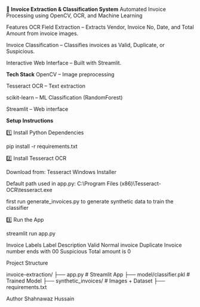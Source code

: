 **🧾 Invoice Extraction & Classification System**
Automated Invoice Processing using OpenCV, OCR, and Machine Learning

Features
OCR Field Extraction – Extracts Vendor, Invoice No, Date, and Total Amount from invoice images.

Invoice Classification – Classifies invoices as Valid, Duplicate, or Suspicious.


Interactive Web Interface – Built with Streamlit.

**Tech Stack**
OpenCV – Image preprocessing

Tesseract OCR – Text extraction

scikit-learn – ML Classification (RandomForest)

Streamlit – Web interface

**Setup Instructions**

1️⃣ Install Python Dependencies

pip install -r requirements.txt

2️⃣ Install Tesseract OCR

Download from: Tesseract Windows Installer

Default path used in app.py:
C:\Program Files (x86)\Tesseract-OCR\tesseract.exe

first run generate_invoices.py to generate synthetic data to train the classifier

3️⃣ Run the App

streamlit run app.py

Invoice Labels
Label	      Description
Valid	      Normal invoice
Duplicate	  Invoice number ends with 00
Suspicious	  Total amount is 0


Project Structure

invoice-extraction/
├── app.py                 # Streamlit App
├── model/classifier.pkl   # Trained Model
├── synthetic_invoices/    # Images + Dataset
├── requirements.txt

Author
Shahnawaz Hussain
